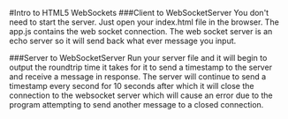 #Intro to HTML5 WebSockets
###Client to WebSocketServer
You don't need to start the server. Just open your index.html file in the browser. The app.js contains the web socket connection. The web socket server is an echo server so it will send back what ever message you input. 

###Server to WebSocketServer
Run your server file and it will begin to output the roundtrip time it takes for it to send a timestamp to the server and receive a message in response. The server will continue to send a timestamp every second for 10 seconds after which it will close the connection to the websocket server which will cause an error due to the program attempting to send another message to a closed connection. 
